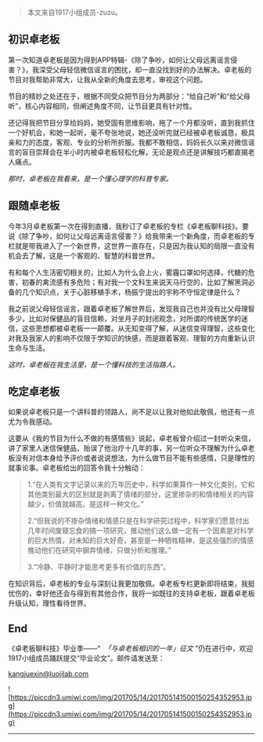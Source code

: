 > 本文来自1917小组成员-zuzu。

## 初识卓老板

第一次知道卓老板是因为得到APP特辑-《除了争吵，如何让父母远离谣言侵害？》，我深受父母轻信微信谣言的困扰，却一直没找到好的办法解决。卓老板的节目对我帮助非常大，让我从全新的角度去思考，审视这个问题。

节目的精妙之处还在于，根据不同受众把节目分为两部分：“给自己听”和“给父母听”，核心内容相同，但阐述角度不同，让节目更具有针对性。

还记得我把节目分享给妈妈，她受固有思维影响，拖了一个月都没听，直到我抓住一个好机会，和她一起听，毫不夸张地说，她还没听完就已经被卓老板诚恳，极具亲和力的态度，客观、专业的分析所折服。我都不敢相信，妈妈长久以来对微信谣言的盲目崇拜会在半小时内被卓老板轻松化解，无论是观点还是讲解技巧都直揭老人痛点。

 *那时，卓老板在我看来，是一个懂心理学的科普专家。*

## 跟随卓老板

今年3月卓老板第一次在得到直播，我秒订了卓老板的专栏《卓老板聊科技》。要说《除了争吵，如何让父母远离谣言侵害？》给我带来一个新角度，而卓老板的专栏就是带我进入了一个新世界，这世界一直存在，只是因为我认知的局限一直没有机会去了解，这是一个客观的、智慧的科普世界。

有和每个人生活密切相关的，比如人为什么会上火，雾霾口罩如何选择，代糖的危害，初春的禽流感有多危险；有对我一个文科生来说天马行空的，比如了解黑洞必备的几个知识点，关于心脏移植手术，杨振宁提出的宇称不守恒定律是什么？

我之前说父母轻信谣言，跟着卓老板了解世界后，发现我自己也并没有比父母理智多少，比如对保健品的盲目信赖，对坐月子的封闭观念，对所谓的传统医学的迷信，这些思想都被卓老板一一颠覆。从无知变得了解，从迷信变得理智，这些变化对我及我家人的影响不仅限于学知识的快感，而是跟着客观、理智的方向重新认识生命与生活。

 *这时，卓老板在我生活里，是一个懂科技的生活指路人。*

## 吃定卓老板

如果说卓老板只是一个讲科普的领路人，尚不足以让我对他如此敬佩，他还有一点尤为令我感动。

这要从《我的节目为什么不做的有感情些》说起，卓老板曾介绍过一封听众来信，讲了家里人迷信保健品，贻误了他治疗十几年的事，另一位听众不理解为什么卓老板没有对信本身给予评价或者说说想法，为什么做节目不能有些感情，只是理性的就事论事。卓老板给出的回答令我十分触动：

> 1.“在人类有文字记录以来的万年历史中，科学如果算作一种文化类别，它和其他类别最大的区别就是剥离了情绪的部分，这里掺杂的和情绪相关的内容越少，价值就越高。是这样一种文化。”
> 
> 
> 
> 2.“但我说的不掺杂情绪和情感只是在科学研究过程中，科学家们愿意付出几年时间废寝忘食的搞一项研究，推动他们这么做一定有一个因素是对科学的巨大热情，对未知的巨大好奇，甚至是一种牺牲精神，是这些强烈的情感推动他们在研究中摒弃情绪，只做分析和推理。”
> 
> 
> 
> 3.“冷静、平静时才能思考更多有价值的东西”。

在知识背后，卓老板的专业与深刻让我更加敬佩。卓老板专栏更新即将结束，我挺忧伤的，幸好他还会与得到有其他合作，我将一如既往的支持卓老板，跟着卓老板升级认知，理性看待世界。

## End

《卓老板聊科技》毕业季——“  *「与卓老板相识的一年」征文* ”仍在进行中，欢迎1917小组成员踊跃提交“毕业论文”。邮件请发送至：

kangjuexin@luojilab.com

![https://piccdn3.umiwi.com/img/201705/14/201705141500150254352953.jpg](https://piccdn3.umiwi.com/img/201705/14/201705141500150254352953.jpg)

---
